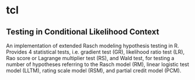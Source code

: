 # tcl 
## Testing in Conditional Likelihood Context

An implementation of extended Rasch modeling hypothesis testing in R. 
    Provides 4 statistical tests, i.e. gradient test (GR), likelihood ratio test (LR), 
    Rao score or Lagrange multiplier test (RS), and Wald test, for testing a number of 
    hypotheses referring to the Rasch model (RM), linear logistic test model (LLTM), 
    rating scale model (RSM), and partial credit model (PCM).
